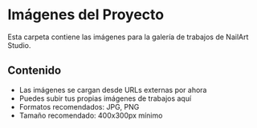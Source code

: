 # Imágenes del Proyecto

Esta carpeta contiene las imágenes para la galería de trabajos de NailArt Studio.

## Contenido
- Las imágenes se cargan desde URLs externas por ahora
- Puedes subir tus propias imágenes de trabajos aquí
- Formatos recomendados: JPG, PNG
- Tamaño recomendado: 400x300px mínimo
